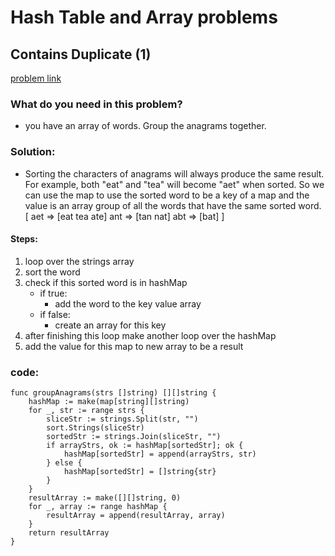 # Hash Table and Array problems

## Contains Duplicate (1)
[problem link](https://leetcode.com/problems/group-anagrams/)

### What do you need in this problem?
* you have an array of words. Group the anagrams together.


### Solution:
* Sorting the characters of anagrams will always produce the same result. For example, both "eat" and "tea" will become "aet" when sorted. So we can use the map to use the sorted word to be a key of a map and the value is an array group of all the words that have the same sorted word.
[
    aet => [eat tea ate]
    ant => [tan nat]
    abt => [bat]
]

#### Steps:
1. loop over the strings array
2. sort the word 
3. check if this sorted word is in hashMap
    * if true:
        * add the word to the key value array 
    * if false:
        * create an array for this key
4. after finishing this loop make another loop over the hashMap
5. add the value for this map to new array to be a result

### code:

    func groupAnagrams(strs []string) [][]string {
	    hashMap := make(map[string][]string)
	    for _, str := range strs {
	    	sliceStr := strings.Split(str, "")
	    	sort.Strings(sliceStr)
	    	sortedStr := strings.Join(sliceStr, "")
	    	if arrayStrs, ok := hashMap[sortedStr]; ok {
	    		hashMap[sortedStr] = append(arrayStrs, str)
	    	} else {
	    		hashMap[sortedStr] = []string{str}
	    	}
	    }
	    resultArray := make([][]string, 0)
	    for _, array := range hashMap {
	    	resultArray = append(resultArray, array)
	    }
	    return resultArray
    }


